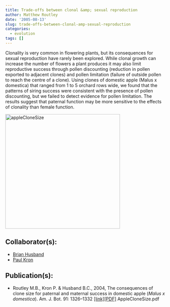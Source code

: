 ```yaml
---
title: Trade-offs between clonal &amp; sexual reproduction
author: Matthew Routley
date: '2005-08-13'
slug: trade-offs-between-clonal-amp-sexual-reproduction
categories:
  - evolution
tags: []
---
```


<p>Clonality is very common in flowering plants, but its consequences for sexual reproduction have rarely been explored. While clonal growth can increase the number of flowers a plant produces it may also limit reproductive success through pollen discounting (reduction in pollen exported to adjacent clones) and pollen limitation (failure of outside pollen to reach the centre of a clone). Using clones of domestic apple (<span class="SpeciesName">Malus x domestica</span>) that ranged from 1 to 5 orchard rows wide, we found that the patterns of siring success were consistent with the presence of pollen discounting, but we failed to detect evidence for pollen limitation. The results suggest that paternal function may be more sensitive to the effects of clonality than female function.</p>

<p><a href="http://www.flickr.com/photos/mroutley/83193559/" title="Photo Sharing"><img src="http://farm1.static.flickr.com/38/83193559_afa4f4d4e9.jpg" width="360" height="360" alt="appleCloneSize"/></a></p>

<h2>Collaborator(s):</h2>

<ul>
<li><a href="http://www.uoguelph.ca/botany/research/evollab/">Brian Husband</a></li>
<li><a href="http://www.uoguelph.ca/botany/research/evollab/whoweare.htm#PaulKron">Paul Kron</a></li>
</ul>
<h2>Publication(s):</h2>

<ul>
<li>Routley M.B., Kron P. &amp; Husband B.C., 2004, The consequences of clone size for paternal and maternal success in domestic apple (<em>Malus x domestica</em>). Am. J. Bot. 91: 1326–1332&#160;<a href="http://www.amjbot.org/cgi/content/abstract/91/9/1326">[link]</a><a href="http://public.me.com/mroutley">[PDF]</a> AppleCloneSize.pdf</li>
</ul>